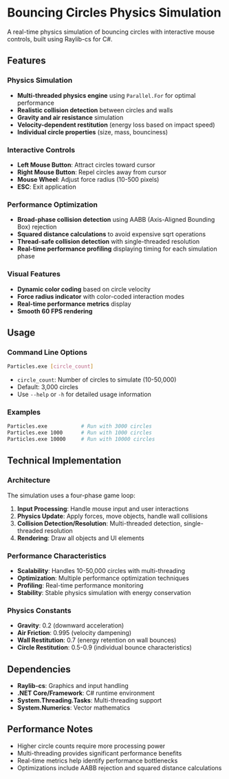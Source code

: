 # Bouncing Circles Physics Simulation

A real-time physics simulation of bouncing circles with interactive mouse controls, built using Raylib-cs for C#.

## Features

### Physics Simulation
- **Multi-threaded physics engine** using `Parallel.For` for optimal performance
- **Realistic collision detection** between circles and walls
- **Gravity and air resistance** simulation
- **Velocity-dependent restitution** (energy loss based on impact speed)
- **Individual circle properties** (size, mass, bounciness)

### Interactive Controls
- **Left Mouse Button**: Attract circles toward cursor
- **Right Mouse Button**: Repel circles away from cursor
- **Mouse Wheel**: Adjust force radius (10-500 pixels)
- **ESC**: Exit application

### Performance Optimization
- **Broad-phase collision detection** using AABB (Axis-Aligned Bounding Box) rejection
- **Squared distance calculations** to avoid expensive sqrt operations
- **Thread-safe collision detection** with single-threaded resolution
- **Real-time performance profiling** displaying timing for each simulation phase

### Visual Features
- **Dynamic color coding** based on circle velocity
- **Force radius indicator** with color-coded interaction modes
- **Real-time performance metrics** display
- **Smooth 60 FPS rendering**

## Usage

### Command Line Options
```bash
Particles.exe [circle_count]
```

- `circle_count`: Number of circles to simulate (10-50,000)
- Default: 3,000 circles
- Use `--help` or `-h` for detailed usage information

### Examples
```bash
Particles.exe           # Run with 3000 circles
Particles.exe 1000      # Run with 1000 circles
Particles.exe 10000     # Run with 10000 circles
```

## Technical Implementation

### Architecture
The simulation uses a four-phase game loop:

1. **Input Processing**: Handle mouse input and user interactions
2. **Physics Update**: Apply forces, move objects, handle wall collisions
3. **Collision Detection/Resolution**: Multi-threaded detection, single-threaded resolution
4. **Rendering**: Draw all objects and UI elements

### Performance Characteristics
- **Scalability**: Handles 10-50,000 circles with multi-threading
- **Optimization**: Multiple performance optimization techniques
- **Profiling**: Real-time performance monitoring
- **Stability**: Stable physics simulation with energy conservation

### Physics Constants
- **Gravity**: 0.2 (downward acceleration)
- **Air Friction**: 0.995 (velocity dampening)
- **Wall Restitution**: 0.7 (energy retention on wall bounces)
- **Circle Restitution**: 0.5-0.9 (individual bounce characteristics)

## Dependencies
- **Raylib-cs**: Graphics and input handling
- **.NET Core/Framework**: C# runtime environment
- **System.Threading.Tasks**: Multi-threading support
- **System.Numerics**: Vector mathematics

## Performance Notes
- Higher circle counts require more processing power
- Multi-threading provides significant performance benefits
- Real-time metrics help identify performance bottlenecks
- Optimizations include AABB rejection and squared distance calculations

